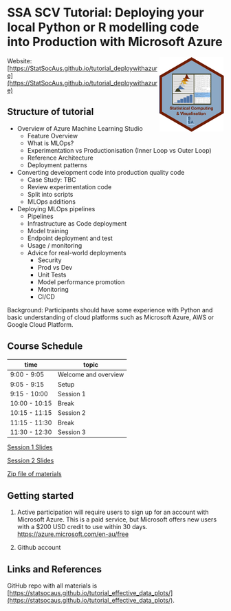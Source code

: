 # SSA SCV Tutorial: Deploying your local Python or R modelling code into Production with Microsoft Azure

<img src="SCV3.png" align="right" width="150" />

Website: [https://StatSocAus.github.io/tutorial_deploywithazure](https://StatSocAus.github.io/tutorial_deploywithazure)

## Structure of tutorial
 
* Overview of Azure Machine Learning Studio  
    - Feature Overview  
    - What is MLOps?  
    - Experimentation vs Productionisation (Inner Loop vs Outer Loop)  
    - Reference Architecture  
    - Deployment patterns
* Converting development code into production quality code  
    - Case Study:  TBC  
    - Review experimentation code  
    - Split into scripts
    - MLOps additions
* Deploying MLOps pipelines  
    - Pipelines 
    - Infrastructure as Code deployment  
    - Model training  
    - Endpoint deployment and test  
    - Usage / monitoring  
    - Advice for real-world deployments  
        - Security  
        - Prod vs Dev  
        - Unit Tests
        - Model performance promotion  
        - Monitoring 
        - CI/CD  

Background: Participants should have some experience with Python and basic understanding of cloud platforms such as Microsoft Azure, AWS or Google Cloud Platform.  

## Course Schedule

| time | topic |
|------|-------|
|9:00 - 9:05 |	Welcome and overview |
|9:05 - 9:15 |	Setup  |
|9:15 - 10:00 |	Session 1 |
|10:00 - 10:15 | Break |
|10:15 - 11:15 | Session 2 |
|11:15 - 11:30 | Break |
|11:30 - 12:30 | Session 3|

[Session 1 Slides]()

[Session 2 Slides]()

[Zip file of materials]()

## Getting started

1. Active participation will require users to sign up for an account with Microsoft Azure. This is a paid service, but Microsoft offers new users with a $200 USD credit to use within 30 days. https://azure.microsoft.com/en-au/free  

2. Github account  


## Links and References  

GitHub repo with all materials is 
[https://statsocaus.github.io/tutorial_effective_data_plots/](https://statsocaus.github.io/tutorial_effective_data_plots/).

